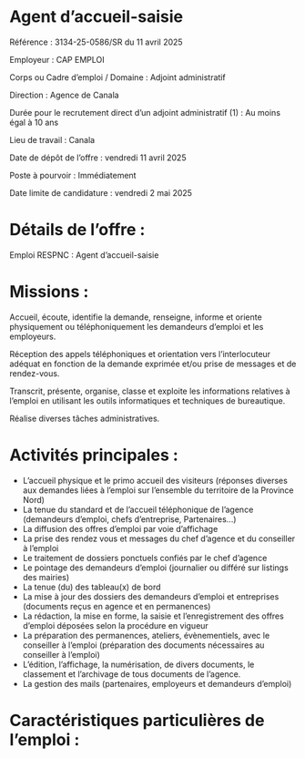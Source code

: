 # Agent d’accueil-saisie

Référence : 3134-25-0586/SR du 11 avril 2025

Employeur : CAP EMPLOI

Corps ou Cadre d’emploi / Domaine : Adjoint administratif

Direction : Agence de Canala

Durée pour le recrutement direct d’un adjoint administratif (1) : Au moins égal à 10 ans

Lieu de travail : Canala

Date de dépôt de l’offre : vendredi 11 avril 2025

Poste à pourvoir : Immédiatement

Date limite de candidature : vendredi 2 mai 2025

# Détails de l’offre :

Emploi RESPNC : Agent d’accueil-saisie

# Missions :

Accueil, écoute, identifie la demande, renseigne, informe et oriente physiquement ou téléphoniquement les demandeurs d’emploi et les employeurs.

Réception des appels téléphoniques et orientation vers l’interlocuteur adéquat en fonction de la demande exprimée et/ou prise de messages et de rendez-vous.

Transcrit, présente, organise, classe et exploite les informations relatives à l’emploi en utilisant les outils informatiques et techniques de bureautique.

Réalise diverses tâches administratives.

# Activités principales :

- L’accueil physique et le primo accueil des visiteurs (réponses diverses aux demandes liées à l’emploi sur l’ensemble du territoire de la Province Nord)
- La tenue du standard et de l’accueil téléphonique de l’agence (demandeurs d’emploi, chefs d’entreprise, Partenaires...)
- La diffusion des offres d’emploi par voie d’affichage
- La prise des rendez vous et messages du chef d’agence et du conseiller à l’emploi
- Le traitement de dossiers ponctuels confiés par le chef d’agence
- Le pointage des demandeurs d’emploi (journalier ou différé sur listings des mairies)
- La tenue (du) des tableau(x) de bord
- La mise à jour des dossiers des demandeurs d’emploi et entreprises (documents reçus en agence et en permanences)
- La rédaction, la mise en forme, la saisie et l’enregistrement des offres d’emploi déposées selon la procédure en vigueur
- La préparation des permanences, ateliers, évènementiels, avec le conseiller à l’emploi (préparation des documents nécessaires au conseiller à l’emploi)
- L’édition, l’affichage, la numérisation, de divers documents, le classement et l’archivage de tous documents de l’agence.
- La gestion des mails (partenaires, employeurs et demandeurs d’emploi)

# Caractéristiques particulières de l’emploi :